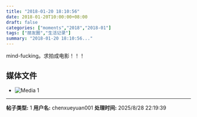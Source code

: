 ```yaml
---
title: "2018-01-20 18:10:56"
date: 2018-01-20T10:00:00+08:00
draft: false
categories: ["moments","2018","2018-01"]
tags: ["朋友圈","生活记录"]
summary: "2018-01-20 18:10:56..."
---
```


mind-fucking。求拍成电影！！！

## 媒体文件

- ![Media 1](/Moments/photos/2018-01-20/201801201810560.jpg)

---

**帖子类型:** 1
**用户名:** chenxueyuan001
**处理时间:** 2025/8/28 22:19:39